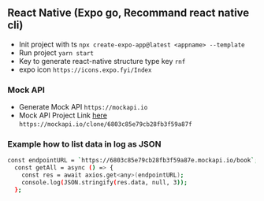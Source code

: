 ## React Native (Expo go, Recommand react native cli)

- Init project with ts `npx create-expo-app@latest <appname> --template`
- Run project `yarn start`
- Key to generate react-native structure type key `rnf`
- expo icon `https://icons.expo.fyi/Index`

### Mock API

- Generate Mock API `https://mockapi.io`
- Mock API Project Link [here](https://mockapi.io/clone/6803c85e79cb28fb3f59a87f) `https://mockapi.io/clone/6803c85e79cb28fb3f59a87f`

### Example how to list data in log as JSON

```bash
const endpointURL = `https://6803c85e79cb28fb3f59a87e.mockapi.io/book`;
  const getAll = async () => {
    const res = await axios.get<any>(endpointURL);
    console.log(JSON.stringify(res.data, null, 3));
  };
```
